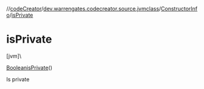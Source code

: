 //[codeCreator](../../../index.md)/[dev.warrengates.codecreator.source.jvmclass](../index.md)/[ConstructorInfo](index.md)/[isPrivate](is-private.md)

# isPrivate

[jvm]\

[Boolean](https://docs.oracle.com/javase/8/docs/api/java/lang/Boolean.html)[isPrivate](is-private.md)()

Is private
